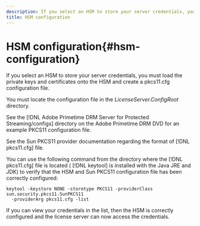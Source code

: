 ```yaml
---
description: If you select an HSM to store your server credentials, you must load the private keys and certificates onto the HSM and create a pkcs11.cfg configuration file.
title: HSM configuration
---
```


# HSM configuration{#hsm-configuration}

If you select an HSM to store your server credentials, you must load the private keys and certificates onto the HSM and create a pkcs11.cfg configuration file.

You must locate the configuration file in the *LicenseServer.ConfigRoot* directory.

See the [!DNL Adobe Primetime DRM Server for Protected Streaming/configs] directory on the Adobe Primetime DRM DVD for an example PKCS11 configuration file.

See the Sun PKCS11 provider documentation regarding the format of [!DNL pkcs11.cfg] file.

You can use the following command from the directory where the [!DNL pkcs11.cfg] file is located ( [!DNL keytool] is installed with the Java JRE and JDK) to verify that the HSM and Sun PKCS11 configuration file has been correctly configured:

```
keytool -keystore NONE -storetype PKCS11 -providerClass sun.security.pkcs11.SunPKCS11 
  -providerArg pkcs11.cfg -list
```

If you can view your credentials in the list, then the HSM is correctly configured and the license server can now access the credentials. 
